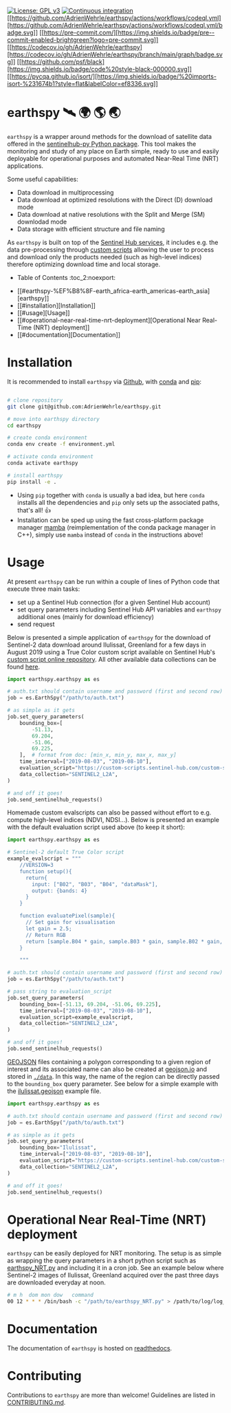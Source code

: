 [![License: GPL v3](https://img.shields.io/badge/License-GPLv3-blue.svg)](https://www.gnu.org/licenses/gpl-3.0)
[![Continuous integration](https://github.com/AdrienWehrle/earthspy/workflows/CI/badge.svg)](https://github.com/AdrienWehrle/earthspy/actions)
[[https://github.com/AdrienWehrle/earthspy/actions/workflows/codeql.yml][https://github.com/AdrienWehrle/earthspy/actions/workflows/codeql.yml/badge.svg]]
[[https://pre-commit.com/][https://img.shields.io/badge/pre--commit-enabled-brightgreen?logo=pre-commit.svg]]
[[https://codecov.io/gh/AdrienWehrle/earthspy][https://codecov.io/gh/AdrienWehrle/earthspy/branch/main/graph/badge.svg]]
[[https://github.com/psf/black][https://img.shields.io/badge/code%20style-black-000000.svg]]
[[https://pycqa.github.io/isort/][https://img.shields.io/badge/%20imports-isort-%231674b1?style=flat&labelColor=ef8336.svg]]


# earthspy 🛰️ :earth_africa: :earth_americas: :earth_asia:

`earthspy` is a wrapper around methods for the download of satellite data offered in the [sentinelhub-py Python package](https://github.com/sentinel-hub/sentinelhub-py). This tool makes the monitoring and study of any place on Earth simple, ready to use and easily deployable for operational purposes and automated Near-Real Time (NRT) applications.

Some useful capabilities:
  - Data download in multiprocessing
  - Data download at optimized resolutions with the Direct (D) download mode
  - Data download at native resolutions with the Split and Merge (SM) downlodad mode
  - Data storage with efficient structure and file naming

As `earthspy` is built on top of the [Sentinel Hub services](https://www.sentinel-hub.com/), it includes e.g. the data pre-processing through [custom scripts](https://docs.sentinel-hub.com/api/latest/evalscript/) allowing the user to process and download only the products needed (such as high-level indices) therefore optimizing download time and local storage.

* Table of Contents                               :toc_2:noexport:
- [[#earthspy-%EF%B8%8F-earth_africa-earth_americas-earth_asia][earthspy]]
- [[#installation][Installation]]
- [[#usage][Usage]]
- [[#operational-near-real-time-nrt-deployment][Operational Near Real-Time (NRT) deployment]]
- [[#documentation][Documentation]]

# Installation

It is recommended to install `earthspy` via [Github](https://github.com/), with [conda](https://docs.conda.io/en/latest/) and [pip](https://pip.pypa.io/en/stable/):

```bash

# clone repository
git clone git@github.com:AdrienWehrle/earthspy.git

# move into earthspy directory
cd earthspy

# create conda environment
conda env create -f environment.yml

# activate conda environment
conda activate earthspy

# install earthspy
pip install -e .
```

- Using `pip` together with `conda` is usually a bad idea, but here `conda` installs all the dependencies and `pip` only sets up the associated paths, that's all! :+1:
- Installation can be sped up using the fast cross-platform package manager [mamba](https://mamba.readthedocs.io/en/latest/) (reimplementation of the conda package manager in C++), simply use `mamba` instead of `conda` in the instructions above!


# Usage
At present `earthspy` can be run within a couple of lines of Python code that execute three main tasks:
- set up a Sentinel Hub connection (for a given Sentinel Hub account)
- set query parameters including Sentinel Hub API variables and `earthspy` additional ones (mainly for download efficiency)
- send request

Below is presented a simple application of `earthspy` for the download of Sentinel-2 data download around Ilulissat, Greenland for a few days in August 2019 using a True Color custom script available on Sentinel Hub's [custom script online repository](https://custom-scripts.sentinel-hub.com). All other available data collections can be found [here](https://sentinelhub-py.readthedocs.io/en/latest/examples/data_collections.html).

```python
import earthspy.earthspy as es

# auth.txt should contain username and password (first and second row)
job = es.EarthSpy("/path/to/auth.txt")

# as simple as it gets
job.set_query_parameters(
    bounding_box=[
        -51.13,
        69.204,
        -51.06,
        69.225,
    ],  # format from doc: [min_x, min_y, max_x, max_y]
    time_interval=["2019-08-03", "2019-08-10"],
    evaluation_script="https://custom-scripts.sentinel-hub.com/custom-scripts/sentinel-2/true_color/script.js",
    data_collection="SENTINEL2_L2A",
)

# and off it goes!
job.send_sentinelhub_requests()
```

Homemade custom evalscripts can also be passed without effort to e.g. compute high-level indices (NDVI, NDSI...).
Below is presented an example with the default evaluation script used above (to keep it short):

```python
import earthspy.earthspy as es

# Sentinel-2 default True Color script
example_evalscript = """
    //VERSION=3
    function setup(){
      return{
        input: ["B02", "B03", "B04", "dataMask"],
        output: {bands: 4}
      }
    }

    function evaluatePixel(sample){
      // Set gain for visualisation
      let gain = 2.5;
      // Return RGB
      return [sample.B04 * gain, sample.B03 * gain, sample.B02 * gain, sample.dataMask];
    }

    """

# auth.txt should contain username and password (first and second row)
job = es.EarthSpy("/path/to/auth.txt")

# pass string to evaluation_script
job.set_query_parameters(
    bounding_box=[-51.13, 69.204, -51.06, 69.225],
    time_interval=["2019-08-03", "2019-08-10"],
    evaluation_script=example_evalscript,
    data_collection="SENTINEL2_L2A",
)

# and off it goes!
job.send_sentinelhub_requests()
```

[GEOJSON](https://geojson.org/) files containing a polygon corresponding to a given region of interest
and its associated name can also be created at [geojson.io](https://geojson.io/#map=2/20.0/0.0) and stored in [`./data`](https://github.com/AdrienWehrle/earthspy/tree/main/data).
In this way, the name of the region can be directly passed to the `bounding_box`
query parameter. See below for a simple example with the [ilulissat.geojson](https://github.com/AdrienWehrle/earthspy/tree/main/data/ilulissat.geojson) example file.

```python
import earthspy.earthspy as es

# auth.txt should contain username and password (first and second row)
job = es.EarthSpy("/path/to/auth.txt")

# as simple as it gets
job.set_query_parameters(
    bounding_box="Ilulissat",
    time_interval=["2019-08-03", "2019-08-10"],
    evaluation_script="https://custom-scripts.sentinel-hub.com/custom-scripts/sentinel-2/true_color/script.js",
    data_collection="SENTINEL2_L2A",
)

# and off it goes!
job.send_sentinelhub_requests()
```


# Operational Near Real-Time (NRT) deployment

`earthspy` can be easily deployed for NRT monitoring. The setup is as simple as wrapping the query parameters in a short python script such as [earthspy_NRT.py](https://github.com/AdrienWehrle/earthspy/blob/main/earthspy/operational/earthspy_NRT.py) and including it in a cron job. See an example below where Sentinel-2 images of Ilulissat, Greenland acquired over the past three days are downloaded everyday at noon.
```bash
# m h  dom mon dow   command
00 12 * * * /bin/bash -c "/path/to/earthspy_NRT.py" > /path/to/log/log_earthspy_NRT.txt
```

# Documentation

The documentation of `earthspy` is hosted on [readthedocs](https://earthspy.readthedocs.io/en/latest/).

# Contributing

Contributions to `earthspy` are more than welcome! Guidelines are
listed in [CONTRIBUTING.md](https://github.com/AdrienWehrle/earthspy/blob/main/CONTRIBUTING.md).
